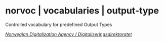 # norvoc | vocabularies | output-type

Controlled vocabulary for predefined Output Types

[_Norwegian Digitalization Agency / Digitaliseringsdirektoratet_](https://digdir.no/)
